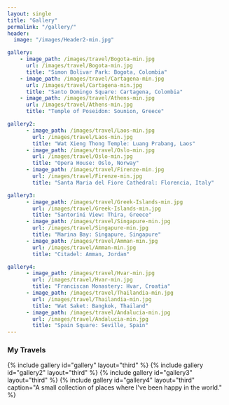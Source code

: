 ```yaml
---
layout: single
title: "Gallery"
permalink: "/gallery/"
header:
  image: "/images/Header2-min.jpg"

gallery:
    - image_path: /images/travel/Bogota-min.jpg
      url: /images/travel/Bogota-min.jpg
      title: "Simon Bolivar Park: Bogota, Colombia"
    - image_path: /images/travel/Cartagena-min.jpg
      url: /images/travel/Cartagena-min.jpg
      title: "Santo Domingo Square: Cartagena, Colombia"
    - image_path: /images/travel/Athens-min.jpg
      url: /images/travel/Athens-min.jpg
      title: "Temple of Poseidon: Sounion, Greece"

gallery2:
      - image_path: /images/travel/Laos-min.jpg
        url: /images/travel/Laos-min.jpg
        title: "Wat Xieng Thong Temple: Luang Prabang, Laos"
      - image_path: /images/travel/Oslo-min.jpg
        url: /images/travel/Oslo-min.jpg
        title: "Opera House: Oslo, Norway"
      - image_path: /images/travel/Firenze-min.jpg
        url: /images/travel/Firenze-min.jpg
        title: "Santa Maria del Fiore Cathedral: Florencia, Italy"     

gallery3:
      - image_path: /images/travel/Greek-Islands-min.jpg
        url: /images/travel/Greek-Islands-min.jpg
        title: "Santorini View: Thira, Greece"
      - image_path: /images/travel/Singapure-min.jpg
        url: /images/travel/Singapure-min.jpg
        title: "Marina Bay: Singapure, Singapure"
      - image_path: /images/travel/Amman-min.jpg
        url: /images/travel/Amman-min.jpg
        title: "Citadel: Amman, Jordan"  

gallery4:
      - image_path: /images/travel/Hvar-min.jpg
        url: /images/travel/Hvar-min.jpg
        title: "Franciscan Monastery: Hvar, Croatia"
      - image_path: /images/travel/Thailandia-min.jpg
        url: /images/travel/Thailandia-min.jpg
        title: "Wat Saket: Bangkok, Thailand"
      - image_path: /images/travel/Andalucia-min.jpg
        url: /images/travel/Andalucia-min.jpg
        title: "Spain Square: Seville, Spain"                  
---
```


### My Travels

{% include gallery id="gallery" layout="third" %}
{% include gallery id="gallery2" layout="third"  %}
{% include gallery id="gallery3" layout="third"  %}
{% include gallery id="gallery4" layout="third" caption="A small collection of places where I've been happy in the world." %}
